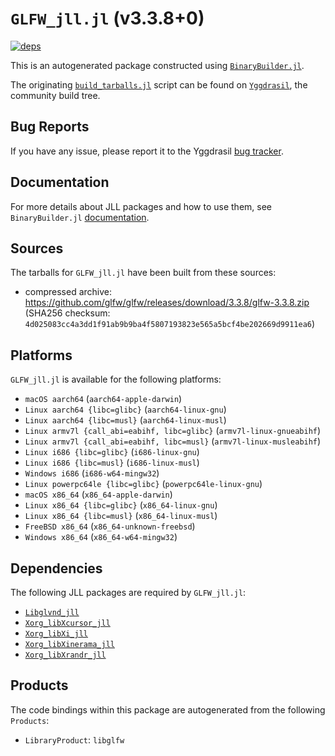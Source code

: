 # `GLFW_jll.jl` (v3.3.8+0)

[![deps](https://juliahub.com/docs/GLFW_jll/deps.svg)](https://juliahub.com/ui/Packages/GLFW_jll/IYB2C?page=2)

This is an autogenerated package constructed using [`BinaryBuilder.jl`](https://github.com/JuliaPackaging/BinaryBuilder.jl).

The originating [`build_tarballs.jl`](https://github.com/JuliaPackaging/Yggdrasil/blob/300e2b285695a7b3e9aa7a70cc382318c15a01dc/G/GLFW/build_tarballs.jl) script can be found on [`Yggdrasil`](https://github.com/JuliaPackaging/Yggdrasil/), the community build tree.

## Bug Reports

If you have any issue, please report it to the Yggdrasil [bug tracker](https://github.com/JuliaPackaging/Yggdrasil/issues).

## Documentation

For more details about JLL packages and how to use them, see `BinaryBuilder.jl` [documentation](https://docs.binarybuilder.org/stable/jll/).

## Sources

The tarballs for `GLFW_jll.jl` have been built from these sources:

* compressed archive: https://github.com/glfw/glfw/releases/download/3.3.8/glfw-3.3.8.zip (SHA256 checksum: `4d025083cc4a3dd1f91ab9b9ba4f5807193823e565a5bcf4be202669d9911ea6`)

## Platforms

`GLFW_jll.jl` is available for the following platforms:

* `macOS aarch64` (`aarch64-apple-darwin`)
* `Linux aarch64 {libc=glibc}` (`aarch64-linux-gnu`)
* `Linux aarch64 {libc=musl}` (`aarch64-linux-musl`)
* `Linux armv7l {call_abi=eabihf, libc=glibc}` (`armv7l-linux-gnueabihf`)
* `Linux armv7l {call_abi=eabihf, libc=musl}` (`armv7l-linux-musleabihf`)
* `Linux i686 {libc=glibc}` (`i686-linux-gnu`)
* `Linux i686 {libc=musl}` (`i686-linux-musl`)
* `Windows i686` (`i686-w64-mingw32`)
* `Linux powerpc64le {libc=glibc}` (`powerpc64le-linux-gnu`)
* `macOS x86_64` (`x86_64-apple-darwin`)
* `Linux x86_64 {libc=glibc}` (`x86_64-linux-gnu`)
* `Linux x86_64 {libc=musl}` (`x86_64-linux-musl`)
* `FreeBSD x86_64` (`x86_64-unknown-freebsd`)
* `Windows x86_64` (`x86_64-w64-mingw32`)

## Dependencies

The following JLL packages are required by `GLFW_jll.jl`:

* [`Libglvnd_jll`](https://github.com/JuliaBinaryWrappers/Libglvnd_jll.jl)
* [`Xorg_libXcursor_jll`](https://github.com/JuliaBinaryWrappers/Xorg_libXcursor_jll.jl)
* [`Xorg_libXi_jll`](https://github.com/JuliaBinaryWrappers/Xorg_libXi_jll.jl)
* [`Xorg_libXinerama_jll`](https://github.com/JuliaBinaryWrappers/Xorg_libXinerama_jll.jl)
* [`Xorg_libXrandr_jll`](https://github.com/JuliaBinaryWrappers/Xorg_libXrandr_jll.jl)

## Products

The code bindings within this package are autogenerated from the following `Products`:

* `LibraryProduct`: `libglfw`
